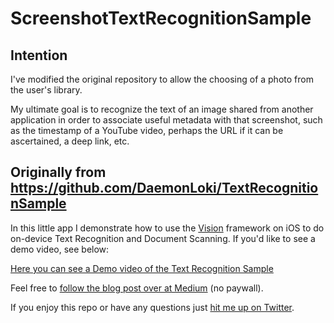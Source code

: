 # ScreenshotTextRecognitionSample


## Intention

I've modified the original repository to allow the choosing of a photo from the user's library. 

My ultimate goal is to recognize the text of an image shared from another application in order to associate useful metadata with that screenshot, such as the timestamp of a YouTube video, perhaps the URL if it can be ascertained, a deep link, etc. 

## Originally from https://github.com/DaemonLoki/TextRecognitionSample

In this little app I demonstrate how to use the [Vision](https://developer.apple.com/documentation/vision) framework on iOS to do on-device Text Recognition and Document Scanning. If you'd like to see a demo video, see below:

[Here you can see a Demo video of the Text Recognition Sample](https://youtu.be/OAZloPAFX24)

Feel free to [follow the blog post over at Medium](https://medium.com/@stefanblos/on-device-text-recognition-on-ios-with-swiftui-dd499b9eec0b) (no paywall).

If you enjoy this repo or have any questions just [hit me up on Twitter](https://twitter.com/stefanjblos).
